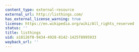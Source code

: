 ```yaml
---
content_type: external-resource
external_url: http://listhings.com/
has_external_license_warning: true
license: https://en.wikipedia.org/wiki/All_rights_reserved
status: ''
title: listhings
uid: a18126f0-9434-4928-8142-1425f8995933
wayback_url: ''
---
```

